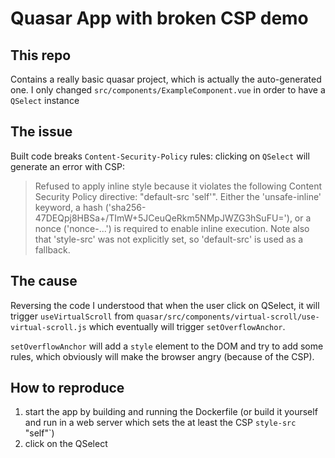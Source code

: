 # Quasar App with broken CSP demo

## This repo
Contains a really basic quasar project, which is actually the auto-generated one.
I only changed `src/components/ExampleComponent.vue` in order to have a `QSelect` instance

## The issue
Built code breaks `Content-Security-Policy` rules: clicking on `QSelect` will generate an error with CSP:

> Refused to apply inline style because it violates the following Content Security Policy
> directive: "default-src 'self'". Either the 'unsafe-inline' keyword, a hash ('sha256-47DEQpj8HBSa+/TImW+5JCeuQeRkm5NMpJWZG3hSuFU='),
> or a nonce ('nonce-...') is required to enable inline execution.
> Note also that 'style-src' was not explicitly set, so 'default-src' is used as a fallback.

## The cause
Reversing the code I understood that when the user click on QSelect,
it will trigger `useVirtualScroll` from `quasar/src/components/virtual-scroll/use-virtual-scroll.js` which eventually
will trigger `setOverflowAnchor`.

`setOverflowAnchor` will add a `style` element to the DOM and try to add some rules,
which obviously will make the browser angry (because of the CSP).

## How to reproduce
1. start the app by building and running the Dockerfile (or build it yourself and run in a web server which sets the at least the CSP `style-src` "self"`)
2. click on the QSelect
